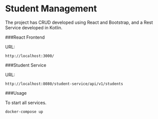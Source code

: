 # Student Management

The project has CRUD developed using React and Bootstrap, and a Rest Service developed in Kotlin.

###React Frontend

URL:
```
http://localhost:3000/
```

###Student Service

URL:
```
http://localhost:8080/student-service/api/v1/students
```

###Usage

To start all services.

```
docker-compose up
```
